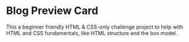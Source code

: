 # Blog Preview Card
 This  a beginner friendly HTML & CSS-only challenge project to help with HTML and CSS fundamentals, like HTML structure and the box model.
